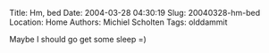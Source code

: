 Title: Hm, bed
Date: 2004-03-28 04:30:19
Slug: 20040328-hm-bed
Location: Home
Authors: Michiel Scholten
Tags: olddammit

<p>Maybe I should go get some sleep =)</p>